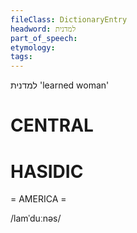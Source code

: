 ```yaml
---
fileClass: DictionaryEntry
headword: למדנית
part_of_speech: 
etymology: 
tags: 
---
```

למדנית
'learned woman'

CENTRAL
========

HASIDIC
=======
= AMERICA = 

/lamˈduːnəs/